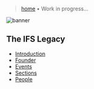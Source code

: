 > [home](./)
> &bull; Work in progress...

![banner](/ifs/photos/banner.png)

## The IFS Legacy 

* [Introduction](introduction)
* [Founder](founder)
* [Events](events)
* [Sections](sections)
* [People](people)

